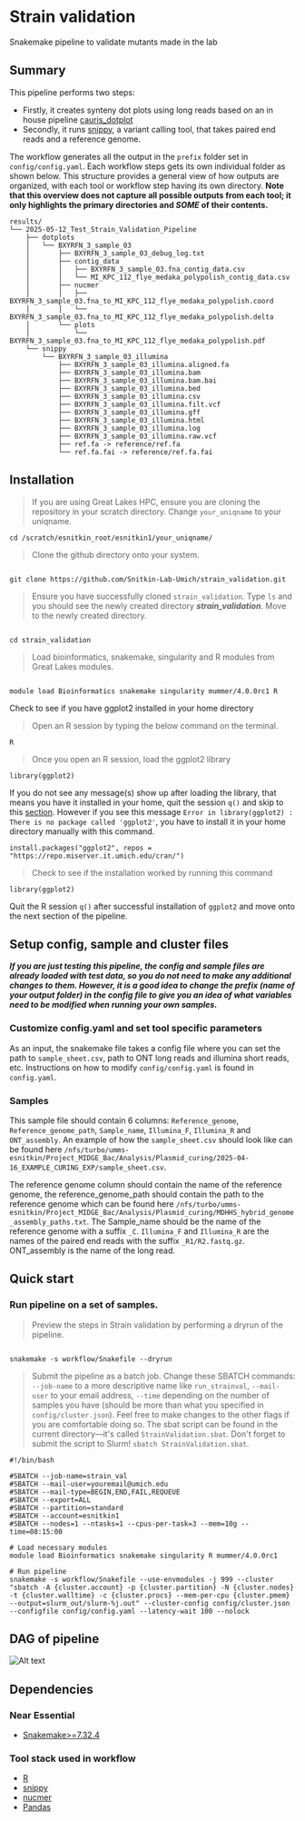 # Strain validation
Snakemake pipeline to validate mutants made in the lab

## Summary
This pipeline performs two  steps:
- Firstly, it creates synteny dot plots using long reads based on an in house pipeline [cauris_dotplot](https://github.com/Snitkin-Lab-Umich/cauris_dotplot) 
- Secondly, it runs [snippy](https://github.com/tseemann/snippy), a variant calling tool, that takes paired end reads and a reference genome.

The workflow generates all the output in the `prefix` folder set in  `config/config.yaml`. Each workflow steps gets its own individual folder as shown below. This structure provides a general view of how outputs are organized, with each tool or workflow step having its own directory. **Note that this overview does not capture all possible outputs from each tool; it only highlights the primary directories and _SOME_ of their contents.** 

```
results/
└── 2025-05-12_Test_Strain_Validation_Pipeline
    ├── dotplots
    │   └── BXYRFN_3_sample_03
    │       ├── BXYRFN_3_sample_03_debug_log.txt
    │       ├── contig_data
    │       │   ├── BXYRFN_3_sample_03.fna_contig_data.csv
    │       │   └── MI_KPC_112_flye_medaka_polypolish_contig_data.csv
    │       ├── nucmer
    │       │   ├── BXYRFN_3_sample_03.fna_to_MI_KPC_112_flye_medaka_polypolish.coord
    │       │   └── BXYRFN_3_sample_03.fna_to_MI_KPC_112_flye_medaka_polypolish.delta
    │       └── plots
    │           └── BXYRFN_3_sample_03.fna_to_MI_KPC_112_flye_medaka_polypolish.pdf
    └── snippy
        └── BXYRFN_3_sample_03_illumina
            ├── BXYRFN_3_sample_03_illumina.aligned.fa
            ├── BXYRFN_3_sample_03_illumina.bam
            ├── BXYRFN_3_sample_03_illumina.bam.bai
            ├── BXYRFN_3_sample_03_illumina.bed
            ├── BXYRFN_3_sample_03_illumina.csv
            ├── BXYRFN_3_sample_03_illumina.filt.vcf
            ├── BXYRFN_3_sample_03_illumina.gff
            ├── BXYRFN_3_sample_03_illumina.html
            ├── BXYRFN_3_sample_03_illumina.log
            ├── BXYRFN_3_sample_03_illumina.raw.vcf
            ├── ref.fa -> reference/ref.fa
            └── ref.fa.fai -> reference/ref.fa.fai
```

## Installation

>If you are using Great Lakes HPC, ensure you are cloning the repository in your scratch directory. Change `your_uniqname` to your uniqname.

```
cd /scratch/esnitkin_root/esnitkin1/your_uniqname/
```

> Clone the github directory onto your system.

```

git clone https://github.com/Snitkin-Lab-Umich/strain_validation.git

```

> Ensure you have successfully cloned `strain_validation`. Type `ls` and you should see the newly created directory **_strain_validation_**. Move to the newly created directory.

```

cd strain_validation

```

> Load bioinformatics, snakemake, singularity and R modules from Great Lakes modules.

```

module load Bioinformatics snakemake singularity mummer/4.0.0rc1 R

```

Check to see if you have ggplot2 installed in your home directory 

> Open an R session by typing the below command on the terminal.

```
R
```
> Once you open an R session, load the ggplot2 library

```
library(ggplot2)
```

If you do not see any message(s) show up after loading the library, that means you have it installed in your home, quit the session `q()` and skip to this [section](#setup-config-and-samples-files). However if you see this message `Error in library(ggplot2) : There is no package called 'ggplot2'`, you have to install it in your home directory manually with this command. 

```
install.packages("ggplot2", repos = "https://repo.miserver.it.umich.edu/cran/")
```

>Check to see if the installation worked by running this command

```
library(ggplot2)
```

Quit the R session `q()` after successful installation of `ggplot2` and move onto the next section of the pipeline.  

## Setup config, sample and cluster files

**_If you are just testing this pipeline, the config and sample files are already loaded with test data, so you do not need to make any additional changes to them. However, it is a good idea to change the prefix (name of your output folder) in the config file to give you an idea of what variables need to be modified when running your own samples._**

### Customize config.yaml and set tool specific parameters
As an input, the snakemake file takes a config file where you can set the path to `sample_sheet.csv`, path to ONT long reads and illumina short reads, etc. Instructions on how to modify `config/config.yaml` is found in `config.yaml`. 

### Samples
This sample file should contain 6 columns: `Reference_genome`, `Reference_genome_path`, `Sample_name`,  `Illumina_F`, `Illumina_R` and `ONT_assembly`. An example of how the `sample_sheet.csv` should look like can be found here `/nfs/turbo/umms-esnitkin/Project_MIDGE_Bac/Analysis/Plasmid_curing/2025-04-16_EXAMPLE_CURING_EXP/sample_sheet.csv`.

The reference genome column should contain the name of the reference genome, the reference_genome_path should contain the path to the reference genome which can be found here `/nfs/turbo/umms-esnitkin/Project_MIDGE_Bac/Analysis/Plasmid_curing/MDHHS_hybrid_genome_assembly_paths.txt`. The Sample_name should be the name of the reference genome with a suffix `_C`. `Illumina_F` and `Illumina_R` are the names of the paired end reads with the suffix `_R1/R2.fastq.gz`. ONT_assembly is the name of the long read. 


## Quick start

### Run pipeline on a set of samples.

>Preview the steps in Strain validation by performing a dryrun of the pipeline.

```

snakemake -s workflow/Snakefile --dryrun

```

> Submit the pipeline as a batch job. Change these SBATCH commands: `--job-name` to a more descriptive name like `run_strainval`, `--mail-user` to your email address, `--time` depending on the number of samples you have (should be more than what you specified in `config/cluster.json`). Feel free to make changes to the other flags if you are comfortable doing so. The sbat script can be found in the current directory—it's called `StrainValidation.sbat`. Don't forget to submit the script to Slurm! `sbatch StrainValidation.sbat`.

```
#!/bin/bash

#SBATCH --job-name=strain_val
#SBATCH --mail-user=youremail@umich.edu
#SBATCH --mail-type=BEGIN,END,FAIL,REQUEUE
#SBATCH --export=ALL
#SBATCH --partition=standard
#SBATCH --account=esnitkin1
#SBATCH --nodes=1 --ntasks=1 --cpus-per-task=3 --mem=10g --time=08:15:00

# Load necessary modules
module load Bioinformatics snakemake singularity R mummer/4.0.0rc1

# Run pipeline
snakemake -s workflow/Snakefile --use-envmodules -j 999 --cluster "sbatch -A {cluster.account} -p {cluster.partition} -N {cluster.nodes}  -t {cluster.walltime} -c {cluster.procs} --mem-per-cpu {cluster.pmem} --output=slurm_out/slurm-%j.out" --cluster-config config/cluster.json --configfile config/config.yaml --latency-wait 100 --nolock
```

## DAG of pipeline
![Alt text](images/dag.svg)

## Dependencies

### Near Essential
* [Snakemake>=7.32.4](https://snakemake.readthedocs.io/en/stable/#)

### Tool stack used in workflow

* [R](https://www.r-project.org/)
* [snippy](https://github.com/tseemann/snippy)
* [nucmer](https://github.com/mummer4/mummer)
* [Pandas](https://pandas.pydata.org/)

